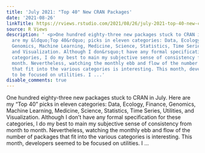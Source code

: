 ```yaml
---
title: 'July 2021: "Top 40" New CRAN Packages'
date: '2021-08-26'
linkTitle: https://rviews.rstudio.com/2021/08/26/july-2021-top-40-new-cran-packages/
source: R Views
description: ' <p>One hundred eighty-three new packages stuck to CRAN in July. Here
  are my &ldquo;Top 40&rdquo; picks in eleven categories: Data, Ecology, Finance,
  Genomics, Machine Learning, Medicine, Science, Statistics, Time Series, Utilities,
  and Visualization. Although I don&rsquo;t have any formal specification for these
  categories, I do my best to main my subjective sense of consistency from month to
  month. Nevertheless, watching the monthly ebb and flow of the number of packages
  that fit into the various categories is interesting. This month, developers seemed
  to be focused on utilities. I ...'
disable_comments: true
---
```

 <p>One hundred eighty-three new packages stuck to CRAN in July. Here are my &ldquo;Top 40&rdquo; picks in eleven categories: Data, Ecology, Finance, Genomics, Machine Learning, Medicine, Science, Statistics, Time Series, Utilities, and Visualization. Although I don&rsquo;t have any formal specification for these categories, I do my best to main my subjective sense of consistency from month to month. Nevertheless, watching the monthly ebb and flow of the number of packages that fit into the various categories is interesting. This month, developers seemed to be focused on utilities. I ...